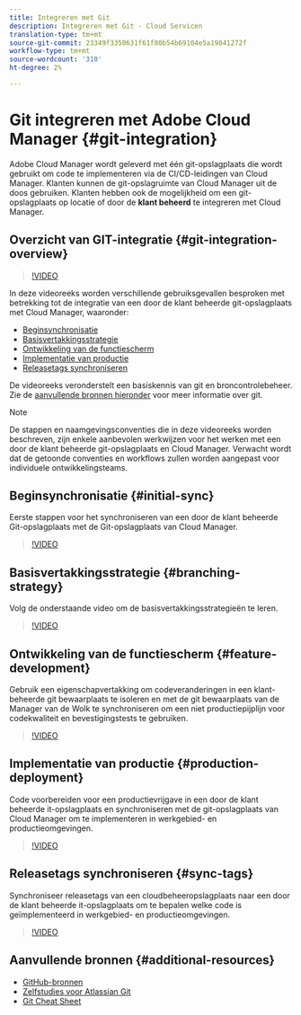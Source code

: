 ```yaml
---
title: Integreren met Git
description: Integreren met Git - Cloud Servicen
translation-type: tm+mt
source-git-commit: 23349f3350631f61f80b54b69104e5a19841272f
workflow-type: tm+mt
source-wordcount: '310'
ht-degree: 2%

---
```



# Git integreren met Adobe Cloud Manager {#git-integration}

Adobe Cloud Manager wordt geleverd met één git-opslagplaats die wordt gebruikt om code te implementeren via de CI/CD-leidingen van Cloud Manager. Klanten kunnen de git-opslagruimte van Cloud Manager uit de doos gebruiken. Klanten hebben ook de mogelijkheid om een git-opslagplaats op locatie of door de **klant beheerd** te integreren met Cloud Manager.

## Overzicht van GIT-integratie {#git-integration-overview}

>[!VIDEO](https://video.tv.adobe.com/v/28710/)

In deze videoreeks worden verschillende gebruiksgevallen besproken met betrekking tot de integratie van een door de klant beheerde git-opslagplaats met Cloud Manager, waaronder:

* [Beginsynchronisatie](#initial-sync)
* [Basisvertakkingsstrategie](#branching-strategy)
* [Ontwikkeling van de functiescherm](#feature-development)
* [Implementatie van productie](#production-deployment)
* [Releasetags synchroniseren](#sync-tags)

De videoreeks veronderstelt een basiskennis van git en broncontrolebeheer. Zie de [aanvullende bronnen hieronder](#additional-resources) voor meer informatie over git.

>[!NOTE]
>
>De stappen en naamgevingsconventies die in deze videoreeks worden beschreven, zijn enkele aanbevolen werkwijzen voor het werken met een door de klant beheerde git-opslagplaats en Cloud Manager. Verwacht wordt dat de getoonde conventies en workflows zullen worden aangepast voor individuele ontwikkelingsteams.

## Beginsynchronisatie {#initial-sync}

Eerste stappen voor het synchroniseren van een door de klant beheerde Git-opslagplaats met de Git-opslagplaats van Cloud Manager.

>[!VIDEO](https://video.tv.adobe.com/v/28711/?quality=12)

## Basisvertakkingsstrategie {#branching-strategy}

Volg de onderstaande video om de basisvertakkingsstrategieën te leren.

>[!VIDEO](https://video.tv.adobe.com/v/28712/?quality=12)

## Ontwikkeling van de functiescherm {#feature-development}

Gebruik een eigenschapvertakking om codeveranderingen in een klant-beheerde git bewaarplaats te isoleren en met de git bewaarplaats van de Manager van de Wolk te synchroniseren om een niet productiepijplijn voor codekwaliteit en bevestigingstests te gebruiken.

>[!VIDEO](https://video.tv.adobe.com/v/28723/?quality=12)

## Implementatie van productie {#production-deployment}

Code voorbereiden voor een productievrijgave in een door de klant beheerde it-opslagplaats en synchroniseren met de git-opslagplaats van Cloud Manager om te implementeren in werkgebied- en productieomgevingen.

>[!VIDEO](https://video.tv.adobe.com/v/28724/?quality=12)

## Releasetags synchroniseren {#sync-tags}

Synchroniseer releasetags van een cloudbeheeropslagplaats naar een door de klant beheerde it-opslagplaats om te bepalen welke code is geïmplementeerd in werkgebied- en productieomgevingen.

>[!VIDEO](https://video.tv.adobe.com/v/28725/?quality=12)

## Aanvullende bronnen {#additional-resources}

* [GitHub-bronnen](https://try.github.io)
* [Zelfstudies voor Atlassian Git](https://www.atlassian.com/git/tutorials/what-is-version-control)
* [Git Cheat Sheet](https://education.github.com/git-cheat-sheet-education.pdf)